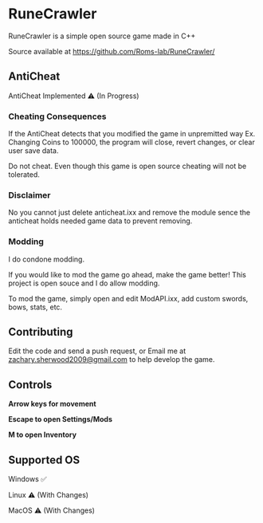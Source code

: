 # RuneCrawler
RuneCrawler is a simple open source game made in C++

Source available at https://github.com/Roms-lab/RuneCrawler/

## AntiCheat

AntiCheat Implemented ⚠️ (In Progress)

### Cheating Consequences

If the AntiCheat detects that you modified the game in unpremitted way Ex. Changing Coins to 100000, the program will close, revert changes, or clear user save data.

Do not cheat. Even though this game is open source cheating will not be tolerated.

### Disclaimer
No you cannot just delete anticheat.ixx and remove the module sence the anticheat holds needed game data to prevent removing.

### Modding

I do condone modding.

If you would like to mod the game go ahead, make the game better! This project is open souce and I do allow modding.

To mod the game, simply open and edit ModAPI.ixx, add custom swords, bows, stats, etc.

## Contributing

Edit the code and send a push request, or Email me at zachary.sherwood2009@gmail.com to help develop the game.

## Controls

**Arrow keys for movement**

**Escape to open Settings/Mods**

**M to open Inventory**

## Supported OS

Windows ✅

Linux ⚠️ (With Changes)

MacOS ⚠️ (With Changes)
